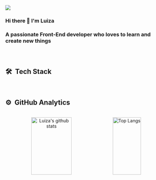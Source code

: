 ![](https://komarev.com/ghpvc/?username=LuizaSar&style=flat&color=orange&label=PROFILE+VIEWS) 

<h3> Hi there 👋 I'm Luiza </h3>
<h3>A passionate Front-End developer who loves to learn and create new things<h3/>   

<br/>
    
<h2>🛠 &nbsp;Tech Stack</h2>  
  
<br/>

<h2>⚙️ &nbsp;GitHub Analytics</h2>

<br/>
  
<div align="center" >
  
<img alt="Luiza's github stats"  height="180em" width="50%" src="https://github-readme-stats.vercel.app/api?username=LuizaSar&show_icons=true&count_private=true&hide_border=true&bg_color=50,e96205,904e99&title_color=fff&text_color=fff&icon_color=f2f2f2" href="https://github.com/LuizaSar" />
<img alt="Top Langs"  height="180em" width="42%" src="https://github-readme-stats.vercel.app/api/top-langs/?username=LuizaSar&layout=compact&count_private=true&&hide_border=true&bg_color=904e99&title_color=fff&text_color=fff&icon_color=f2f2f2&hide=jupyter%20notebook&langs_count=5" href="https://github.com/LuizaSar" />

</div>


